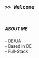 <h3>
  <samp>
    >> Welcome
  </samp>
</h3>
<br />
<p>
  <samp>
    <h5><b>ABOUT ME</b></h5>
    - DE/UA<br/>
    - Based in DE<br/>
    - Full-Stack
  </samp>
</p>
